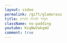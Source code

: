 ```yaml
---
layout: video
permalink: /gift/glamorous
title: תמיד להיות זוהרת
className: no-padding
youtube: KsqNwVakqmU
comment: true
---
```

